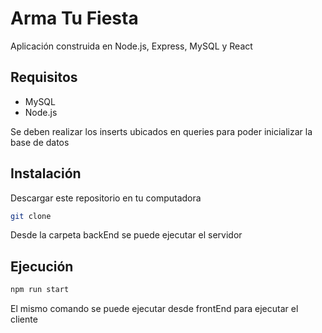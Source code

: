 # Arma Tu Fiesta

Aplicación construida en Node.js, Express, MySQL y React

## Requisitos

- MySQL
- Node.js

Se deben realizar los inserts ubicados en queries para poder inicializar la base de datos

## Instalación

Descargar este repositorio en tu computadora

```bash
git clone
```

Desde la carpeta backEnd se puede ejecutar el servidor

## Ejecución

```bash
npm run start
```

El mismo comando se puede ejecutar desde frontEnd para ejecutar el cliente

